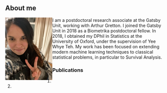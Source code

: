 ## About me

<img src="https://raw.githubusercontent.com/TamaraFA/TamaraFA.github.io/master/Tam.jpg" width="30%" height="30%" align="left"/>

I am a postdoctoral research associate at the Gatsby Unit, working with Arthur Gretton. I joined the Gatsby Unit in 2018 as a Biometrika postdoctoral fellow. In 2018, I obtained my DPhil in Statistics at the University of Oxford, under the supervision of Yee Whye Teh. My work has been focused on extending modern machine learning techniques to classical statistical problems, in particular to Survival Analysis. 


### Publications
1.
2.
